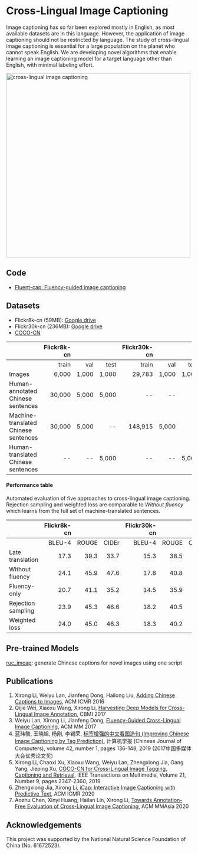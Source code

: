 # Cross-Lingual Image Captioning

Image captioning has so far been explored mostly in English, as most available datasets are in this language. However, the application of image captioning should not be restricted by language. The study of cross-lingual image captioning is essential for a large population on the planet who cannot speak English. We are developing novel algorithms that enable learning an image captioning model for a target language other than English, with minimal labeling effort.

<img src="conceptual.jpg" alt="cross-lingual image captioning" width="500">


## Code

* [Fluent-cap: Fluency-guided image captioning](https://github.com/weiyuk/fluent-cap)

## Datasets

* Flickr8k-cn (59MB): [Google drive](https://drive.google.com/file/d/1C6NfkfoSX42QER0n2tf1VcpuWhQelA3m/view?usp=sharing)
* Flickr30k-cn (236MB): [Google drive](https://drive.google.com/file/d/1R0Fbnxn-2vB50fxyUCJD6xIkhy5UpmXn/view?usp=sharing)
* [COCO-CN](https://github.com/li-xirong/coco-cn/)

|  | Flickr8k-cn |||  Flickr30k-cn ||| COCO-CN ||| 
|:--- | -----:| -----:| -----:| -----:| -----:| -----:| -----:| -----:| -----:|
|        | train| val | test | train | val | test | train | val | test |
| Images | 6,000 | 1,000 | 1,000| 29,783 | 1,000 | 1,000| 18,341 | 1,000  | 1,000 |
| Human-annotated <br/> Chinese sentences      | 30,000 | 5,000 | 5,000 |  -- | -- |  --  |  20,065 | 1,100 |  1,053  |
| Machine-translated <br/> Chinese sentences | 30,000 | 5,000 | -- | 148,915 | 5,000 | -- | 91,758 | 5,004 | 5,001 | 
| Human-translated <br/> Chinese sentences   | --     | --    | 5,000 |  -- | -- | 5,000| -- | -- | 5,000|

#### Performance table

Automated evaluation of five approaches to cross-lingual image captioning. Rejection sampling and weighted loss are comparable to *Without fluency* which learns from the full set of machine-translated sentences.

|  | Flickr8k-cn |||  Flickr30k-cn |||
|:--- | -----:| -----:| -----:| -----:| -----:| -----:|
|        | BLEU-4| ROUGE | CIDEr | BLEU-4| ROUGE | CIDEr
| Late translation  | 17.3 | 39.3 | 33.7 | 15.3 | 38.5 | 27.1 |
| Without fluency   | 24.1 | 45.9 | 47.6 | 17.8 | 40.8 | 32.5 |
| Fluency-only      | 20.7 | 41.1 | 35.2 | 14.5 | 35.9 | 25.1 |
| Rejection sampling| 23.9 | 45.3 | 46.6 | 18.2 | 40.5 | 32.9 |
| Weighted loss     | 24.0 | 45.0 | 46.3 | 18.3 | 40.2 | 33.0 |


## Pre-trained Models

[ruc_imcap](pretrained): generate Chinese captions for novel images using one script

## Publications

1. Xirong Li, Weiyu Lan, Jianfeng Dong, Hailong Liu, [Adding Chinese Captions to Images](https://doi.org/10.1145/2911996.2912049), ACM ICMR 2016
2. Qijie Wei, Xiaoxu Wang, Xirong Li, [Harvesting Deep Models for Cross-Lingual Image Annotation](https://doi.org/10.1145/3095713.3095751), CBMI 2017
3. Weiyu Lan, Xirong Li, Jianfeng Dong, [Fluency-Guided Cross-Lingual Image Captioning](https://doi.org/10.1145/3123266.3123366), ACM MM 2017
4. 蓝玮毓, 王晓旭, 杨刚, 李锡荣, [标签增强的中文看图造句 (Improving Chinese Image Captioning by Tag Prediction)](http://cjc.ict.ac.cn/online/onlinepaper/lwy-201916191641.pdf), 计算机学报 (Chinese Journal of Computers), volume 42, number 1, pages 136-148, 2019 (2017中国多媒体大会优秀论文奖)
5. Xirong Li, Chaoxi Xu, Xiaoxu Wang, Weiyu Lan, Zhengxiong Jia, Gang Yang, Jieping Xu, [COCO-CN for Cross-Lingual Image Tagging, Captioning and Retrieval](https://github.com/li-xirong/coco-cn), IEEE Transactions on Multimedia, Volume 21, Number 9, pages 2347-2360, 2019
6. Zhengxiong Jia, Xirong Li, [iCap: Interactive Image Captioning with Predictive Text](http://lixirong.net/pub/icmr2020-icap.pdf), ACM ICMR 2020
7. Aozhu Chen, Xinyi Huang, Hailan Lin, Xirong Li, [Towards Annotation-Free Evaluation of Cross-Lingual Image Captioning](http://lixirong.net/pub/mmasia2020-eval-cap.pdf), ACM MMAsia 2020

## Acknowledgements

This project was supported by the National Natural Science Foundation of China (No. 61672523).
